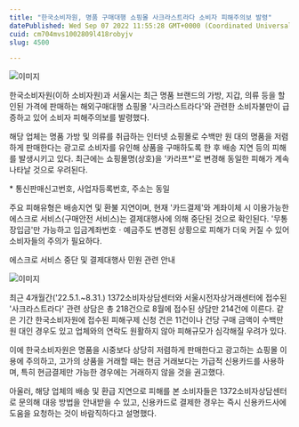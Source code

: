 ```yaml
---
title: "한국소비자원, 명품 구매대행 쇼핑몰 사크라스트라다 소비자 피해주의보 발령"
datePublished: Wed Sep 07 2022 11:55:28 GMT+0000 (Coordinated Universal Time)
cuid: cm704mvs1002809l418robyjv
slug: 4500

---
```



![이미지](https://cdn.hashnode.com/res/hashnode/image/upload/v1739256868833/b72411c5-402a-4cb0-a736-5dbe103fb0ff.png)

한국소비자원(이하 소비자원)과 서울시는 최근 명품 브랜드의 가방, 지갑, 의류 등을 할인된 가격에 판매하는 해외구매대행 쇼핑몰 '사크라스트라다'와 관련한 소비자불만이 급증하고 있어 소비자 피해주의보를 발령했다.

해당 업체는 명품 가방 및 의류를 취급하는 인터넷 쇼핑몰로 수백만 원 대의 명품을 저렴하게 판매한다는 광고로 소비자를 유인해 상품을 구매하도록 한 후 배송 지연 등의 피해를 발생시키고 있다. 최근에는 쇼핑몰명(상호)을 '카라프*'로 변경해 동일한 피해가 계속 나타날 것으로 우려된다.

* 통신판매신고번호, 사업자등록번호, 주소는 동일

주요 피해유형은 배송지연 및 환불 지연이며, 현재 '카드결제'와 계좌이체 시 이용가능한 에스크로 서비스(구매안전 서비스)는 결제대행사에 의해 중단된 것으로 확인된다. '무통장입금'만 가능하고 입금계좌번호ㆍ예금주도 변경된 상황으로 피해가 더욱 커질 수 있어 소비자들의 주의가 필요하다.

에스크로 서비스 중단 및 결제대행사 민원 관련 안내

![이미지](https://cdn.hashnode.com/res/hashnode/image/upload/v1739256870713/51f94038-ebbb-44d0-a6c3-e15b246c18d2.png)

최근 4개월간('22.5.1.~8.31.) 1372소비자상담센터와 서울시전자상거래센터에 접수된 '사크라스트라다' 관련 상담은 총 218건으로 8월에 접수된 상담만 214건에 이른다. 같은 기간 한국소비자원에 접수된 피해구제 신청 건은 11건이나 건당 구매 금액이 수백만 원 대인 경우도 있고 업체와의 연락도 원활하지 않아 피해규모가 심각해질 우려가 있다.

이에 한국소비자원은 명품을 시중보다 상당히 저렴하게 판매한다고 광고하는 쇼핑몰 이용에 주의하고, 고가의 상품을 거래할 때는 현금 거래보다는 가급적 신용카드를 사용하며, 특히 현금결제만 가능한 경우에는 거래하지 않을 것을 권고했다.

아울러, 해당 업체의 배송 및 환급 지연으로 피해를 본 소비자들은 1372소비자상담센터로 문의해 대응 방법을 안내받을 수 있고, 신용카드로 결제한 경우는 즉시 신용카드사에 도움을 요청하는 것이 바람직하다고 설명했다.